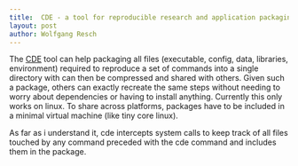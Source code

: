 ```yaml
---
title:  CDE - a tool for reproducible research and application packaging using application virtualization
layout: post
author: Wolfgang Resch
---
```




The [CDE](http://www.pgbovine.net/cde.html) tool can help packaging
all files (executable, config, data, libraries, environment) required
to reproduce a set of commands into a single directory with can then
be compressed and shared with others. Given such a package, others can
exactly recreate the same steps without needing to worry about
dependencies or having to install anything. Currently this only works
on linux. To share across platforms, packages have to be included in a
minimal virtual machine (like tiny core linux).

As far as i understand it, cde intercepts system calls to keep track
of all files touched by any command preceded with the cde command and
includes them in the package.
